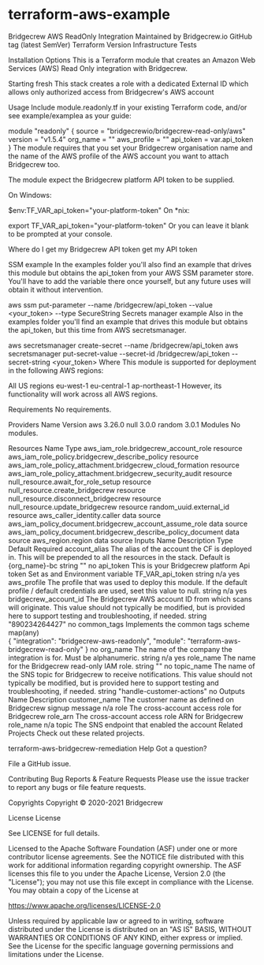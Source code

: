# terraform-aws-example
Bridgecrew AWS ReadOnly Integration
Maintained by Bridgecrew.io GitHub tag (latest SemVer) Terraform Version Infrastructure Tests

Installation Options
This is a Terraform module that creates an Amazon Web Services (AWS) Read Only integration with Bridgecrew.

Starting fresh
This stack creates a role with a dedicated External ID which allows only authorized access from Bridgecrew's AWS account

Usage
Include module.readonly.tf in your existing Terraform code, and/or see example/examplea as your guide:

module "readonly" {
  source      = "bridgecrewio/bridgecrew-read-only/aws"
  version     = "v1.5.4"
  org_name    = "<your org name>"
  aws_profile = "<aws profile>"
  api_token   = var.api_token
}
The module requires that you set your Bridgecrew organisation name and the name of the AWS profile of the AWS account you want to attach Bridgecrew too.

The module expect the Bridgecrew platform API token to be supplied.

On Windows:

$env:TF_VAR_api_token="your-platform-token"
On *nix:

export TF_VAR_api_token="your-platform-token"
Or you can leave it blank to be prompted at your console.

Where do I get my Bridgecrew API token
get my API token

SSM example
In the examples folder you'll also find an example that drives this module but obtains the api_token from your AWS SSM parameter store. You'll have to add the variable there once yourself, but any future uses will obtain it without intervention.

aws ssm put-parameter --name /bridgecrew/api_token --value <your_token> --type SecureString
Secrets manager example
Also in the examples folder you'll find an example that drives this module but obtains the api_token, but this time from AWS secretsmanager.

aws secretsmanager create-secret --name /bridgecrew/api_token
aws secretsmanager put-secret-value --secret-id /bridgecrew/api_token --secret-string <your_token>
Where
This module is supported for deployment in the following AWS regions:

All US regions
eu-west-1
eu-central-1
ap-northeast-1
However, its functionality will work across all AWS regions.

Requirements
No requirements.

Providers
Name	Version
aws	3.26.0
null	3.0.0
random	3.0.1
Modules
No modules.

Resources
Name	Type
aws_iam_role.bridgecrew_account_role	resource
aws_iam_role_policy.bridgecrew_describe_policy	resource
aws_iam_role_policy_attachment.bridgecrew_cloud_formation	resource
aws_iam_role_policy_attachment.bridgecrew_security_audit	resource
null_resource.await_for_role_setup	resource
null_resource.create_bridgecrew	resource
null_resource.disconnect_bridgecrew	resource
null_resource.update_bridgecrew	resource
random_uuid.external_id	resource
aws_caller_identity.caller	data source
aws_iam_policy_document.bridgecrew_account_assume_role	data source
aws_iam_policy_document.bridgecrew_describe_policy_document	data source
aws_region.region	data source
Inputs
Name	Description	Type	Default	Required
account_alias	The alias of the account the CF is deployed in. This will be prepended to all the resources in the stack. Default is {org_name}-bc	string	""	no
api_token	This is your Bridgecrew platform Api token Set as and Environment variable TF_VAR_api_token	string	n/a	yes
aws_profile	The profile that was used to deploy this module. If the default profile / default credentials are used, seet this value to null.	string	n/a	yes
bridgecrew_account_id	The Bridgecrew AWS account ID from which scans will originate. This value should not typically be modified, but is provided here to support testing and troubleshooting, if needed.	string	"890234264427"	no
common_tags	Implements the common tags scheme	map(any)	
{
  "integration": "bridgecrew-aws-readonly",
  "module": "terraform-aws-bridgecrew-read-only"
}
no
org_name	The name of the company the integration is for. Must be alphanumeric.	string	n/a	yes
role_name	The name for the Bridgecrew read-only IAM role.	string	""	no
topic_name	The name of the SNS topic for Bridgecrew to receive notifications. This value should not typically be modified, but is provided here to support testing and troubleshooting, if needed.	string	"handle-customer-actions"	no
Outputs
Name	Description
customer_name	The customer name as defined on Bridgecrew signup
message	n/a
role	The cross-account access role for Bridgecrew
role_arn	The cross-account access role ARN for Bridgecrew
role_name	n/a
topic	The SNS endpoint that enabled the account
Related Projects
Check out these related projects.

terraform-aws-bridgecrew-remediation
Help
Got a question?

File a GitHub issue.

Contributing
Bug Reports & Feature Requests
Please use the issue tracker to report any bugs or file feature requests.

Copyrights
Copyright © 2020-2021 Bridgecrew

License
License

See LICENSE for full details.

Licensed to the Apache Software Foundation (ASF) under one or more contributor license agreements. See the NOTICE file distributed with this work for additional information regarding copyright ownership. The ASF licenses this file to you under the Apache License, Version 2.0 (the "License"); you may not use this file except in compliance with the License. You may obtain a copy of the License at

https://www.apache.org/licenses/LICENSE-2.0

Unless required by applicable law or agreed to in writing, software distributed under the License is distributed on an "AS IS" BASIS, WITHOUT WARRANTIES OR CONDITIONS OF ANY KIND, either express or implied. See the License for the specific language governing permissions and limitations under the License.
